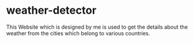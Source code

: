 # weather-detector
This Website which is designed by me is used to get the details about the weather from the cities which belong to various countries.
